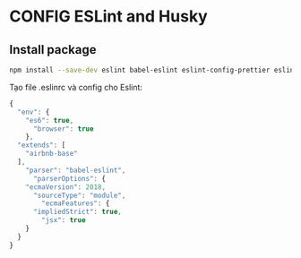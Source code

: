 # CONFIG ESLint and Husky

## Install package

```bash
npm install --save-dev eslint babel-eslint eslint-config-prettier eslint-config-airbnb-base eslint-plugin-react eslint-plugin-prettier
```

Tạo file .eslinrc và config cho Eslint:

```js
{
  "env": {
    "es6": true,
      "browser": true
    },
  "extends": [
    "airbnb-base"
  ],
    "parser": "babel-eslint",
      "parserOptions": {
    "ecmaVersion": 2018,
      "sourceType": "module",
        "ecmaFeatures": {
      "impliedStrict": true,
        "jsx": true
    }
  }
}
```
